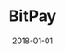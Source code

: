 ---
layout: site
title: "BitPay"
date: 2018-01-01
categories: [finance]
version: 4.2.3
major: 4
minor: 2
patch: 3
slug: bitpay
link: https://bitpay.com/
submitter: lpolepeddi
permalink: /sites/:slug
---